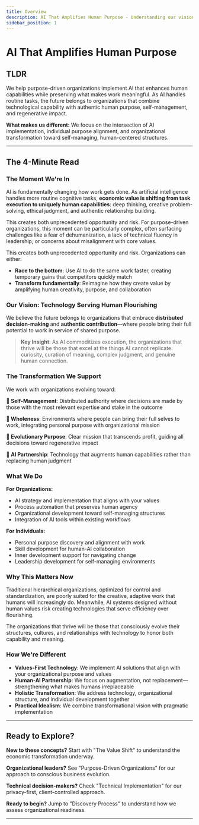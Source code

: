 ```yaml
---
title: Overview
description: AI That Amplifies Human Purpose - Understanding our vision and approach
sidebar_position: 1
---
```


# AI That Amplifies Human Purpose

## TLDR

We help purpose-driven organizations implement AI that enhances human capabilities while preserving what makes work meaningful. As AI handles routine tasks, the future belongs to organizations that combine technological capability with authentic human purpose, self-management, and regenerative impact.

**What makes us different:** We focus on the intersection of AI implementation, individual purpose alignment, and organizational transformation toward self-managing, human-centered structures.

---

## The 4-Minute Read

### The Moment We're In

AI is fundamentally changing how work gets done. As artificial intelligence handles more routine cognitive tasks, **economic value is shifting from task execution to uniquely human capabilities**: deep thinking, creative problem-solving, ethical judgment, and authentic relationship building.

This creates both unprecedented opportunity and risk. For purpose-driven organizations, this moment can be particularly complex, often surfacing challenges like a fear of dehumanization, a lack of technical fluency in leadership, or concerns about misalignment with core values.

This creates both unprecedented opportunity and risk. Organizations can either:
- **Race to the bottom**: Use AI to do the same work faster, creating temporary gains that competitors quickly match
- **Transform fundamentally**: Reimagine how they create value by amplifying human creativity, purpose, and collaboration

### Our Vision: Technology Serving Human Flourishing

We believe the future belongs to organizations that embrace **distributed decision-making** and **authentic contribution**—where people bring their full potential to work in service of shared purpose.

> **Key Insight**: As AI commoditizes execution, the organizations that thrive will be those that excel at the things AI cannot replicate: curiosity, curation of meaning, complex judgment, and genuine human connection.

### The Transformation We Support

We work with organizations evolving toward:

**🌱 Self-Management**: Distributed authority where decisions are made by those with the most relevant expertise and stake in the outcome

**🤝 Wholeness**: Environments where people can bring their full selves to work, integrating personal purpose with organizational mission  

**🎯 Evolutionary Purpose**: Clear mission that transcends profit, guiding all decisions toward regenerative impact

**🤖 AI Partnership**: Technology that augments human capabilities rather than replacing human judgment

### What We Do

**For Organizations:**
- AI strategy and implementation that aligns with your values
- Process automation that preserves human agency
- Organizational development toward self-managing structures
- Integration of AI tools within existing workflows

**For Individuals:**
- Personal purpose discovery and alignment with work
- Skill development for human-AI collaboration
- Inner development support for navigating change
- Leadership development for self-managing environments

### Why This Matters Now

Traditional hierarchical organizations, optimized for control and standardization, are poorly suited for the creative, adaptive work that humans will increasingly do. Meanwhile, AI systems designed without human values risk creating technologies that serve efficiency over flourishing.

The organizations that thrive will be those that consciously evolve their structures, cultures, and relationships with technology to honor both capability and meaning.

### How We're Different

- **Values-First Technology**: We implement AI solutions that align with your organizational purpose and values
- **Human-AI Partnership**: We focus on augmentation, not replacement—strengthening what makes humans irreplaceable
- **Holistic Transformation**: We address technology, organizational structure, and individual development together
- **Practical Idealism**: We combine transformational vision with pragmatic implementation

---

## Ready to Explore?

**New to these concepts?** Start with "The Value Shift" to understand the economic transformation underway.
<!-- (/transformation/value-shift) -->
**Organizational leaders?** See "Purpose-Driven Organizations" for our approach to conscious business evolution.
<!-- (/approach/purpose-driven-organizations) -->
**Technical decision-makers?** Check "Technical Implementation" for our privacy-first, client-controlled approach.
<!-- (/methodology/technical-implementation) -->
**Ready to begin?** Jump to "Discovery Process" to understand how we assess organizational readiness.
<!-- (/get-started/discovery-process) -->
---

<!-- ### Related Pages
- [The Value Shift](/docs/transformation/value-shift) - Understanding the economic transformation
- [Human-AI Partnership](/docs/approach/human-ai-partnership) - Our philosophy on technology and human flourishing  
- [Services Overview](/docs/services/services-overview) - What we offer and how we work
- [Transformation Stories](/docs/impact/transformation-stories) - Real examples of organizational evolution -->